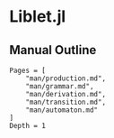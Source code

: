 # Liblet.jl

## Manual Outline

```@contents
Pages = [
    "man/production.md",
    "man/grammar.md",
    "man/derivation.md",
    "man/transition.md",
    "man/automaton.md"
]
Depth = 1
```